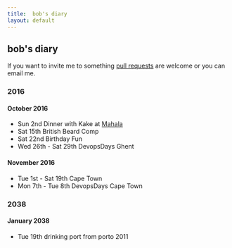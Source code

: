 ```yaml
---
title:  bob's diary
layout: default
---
```

## bob's diary ##

If you want to invite me to something [pull requests](https://github.com/rjw1/randomness.org.uk/blob/master/diary/index.md)
are welcome or you can email me.

### 2016 ###

#### October 2016 ####

* Sun 2nd Dinner with Kake at [Mahala](http://croydon.randomness.org.uk/wiki.cgi?Mahala,_83_Church_Street)
* Sat 15th British Beard Comp
* Sat 22nd Birthday Fun
* Wed 26th - Sat 29th DevopsDays Ghent

#### November 2016 ####

* Tue 1st - Sat 19th Cape Town
* Mon 7th - Tue 8th DevopsDays Cape Town

### 2038 ###

#### January 2038 ####

* Tue 19th drinking port from porto 2011

